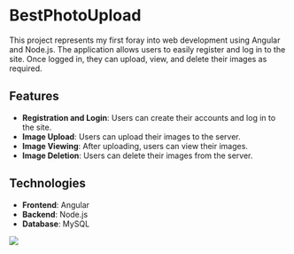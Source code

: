 <h1>BestPhotoUpload</h1>
<p>

This project represents my first foray into web development using Angular and Node.js. The application allows users to easily register and log in to the site. Once logged in, they can upload, view, and delete their images as required.

## Features

- **Registration and Login**: Users can create their accounts and log in to the site.
- **Image Upload**: Users can upload their images to the server.
- **Image Viewing**: After uploading, users can view their images.
- **Image Deletion**: Users can delete their images from the server.

## Technologies

- **Frontend**: Angular
- **Backend**: Node.js
- **Database**: MySQL
</p>
<img src="https://github.com/kenanbc/FileUpload-Angular/assets/43729348/9fe427fa-1194-4799-b529-d6e75072d8d9">
